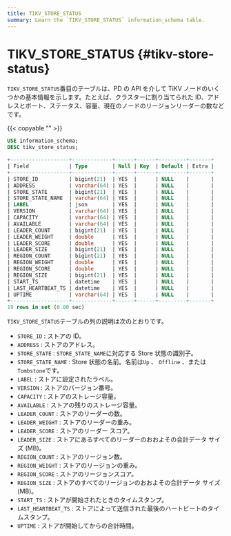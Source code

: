 ```yaml
---
title: TIKV_STORE_STATUS
summary: Learn the `TIKV_STORE_STATUS` information_schema table.
---
```


# TIKV_STORE_STATUS {#tikv-store-status}

`TIKV_STORE_STATUS`番目のテーブルは、PD の API を介して TiKV ノードのいくつかの基本情報を示します。たとえば、クラスターに割り当てられた ID、アドレスとポート、ステータス、容量、現在のノードのリージョンリーダーの数などです。

{{< copyable "" >}}

```sql
USE information_schema;
DESC tikv_store_status;
```

```sql
+-------------------+-------------+------+------+---------+-------+
| Field             | Type        | Null | Key  | Default | Extra |
+-------------------+-------------+------+------+---------+-------+
| STORE_ID          | bigint(21)  | YES  |      | NULL    |       |
| ADDRESS           | varchar(64) | YES  |      | NULL    |       |
| STORE_STATE       | bigint(21)  | YES  |      | NULL    |       |
| STORE_STATE_NAME  | varchar(64) | YES  |      | NULL    |       |
| LABEL             | json        | YES  |      | NULL    |       |
| VERSION           | varchar(64) | YES  |      | NULL    |       |
| CAPACITY          | varchar(64) | YES  |      | NULL    |       |
| AVAILABLE         | varchar(64) | YES  |      | NULL    |       |
| LEADER_COUNT      | bigint(21)  | YES  |      | NULL    |       |
| LEADER_WEIGHT     | double      | YES  |      | NULL    |       |
| LEADER_SCORE      | double      | YES  |      | NULL    |       |
| LEADER_SIZE       | bigint(21)  | YES  |      | NULL    |       |
| REGION_COUNT      | bigint(21)  | YES  |      | NULL    |       |
| REGION_WEIGHT     | double      | YES  |      | NULL    |       |
| REGION_SCORE      | double      | YES  |      | NULL    |       |
| REGION_SIZE       | bigint(21)  | YES  |      | NULL    |       |
| START_TS          | datetime    | YES  |      | NULL    |       |
| LAST_HEARTBEAT_TS | datetime    | YES  |      | NULL    |       |
| UPTIME            | varchar(64) | YES  |      | NULL    |       |
+-------------------+-------------+------+------+---------+-------+
19 rows in set (0.00 sec)
```

`TIKV_STORE_STATUS`テーブルの列の説明は次のとおりです。

-   `STORE_ID` : ストアの ID。
-   `ADDRESS` : ストアのアドレス。
-   `STORE_STATE` : `STORE_STATE_NAME`に対応する Store 状態の識別子。
-   `STORE_STATE_NAME` : Store 状態の名前。名前は`Up` 、 `Offline` 、または`Tombstone`です。
-   `LABEL` : ストアに設定されたラベル。
-   `VERSION` : ストアのバージョン番号。
-   `CAPACITY` : ストアのストレージ容量。
-   `AVAILABLE` : ストアの残りのストレージ容量。
-   `LEADER_COUNT` : ストアのリーダーの数。
-   `LEADER_WEIGHT` : ストアのリーダーの重み。
-   `LEADER_SCORE` : ストアのリーダー スコア。
-   `LEADER_SIZE` : ストアにあるすべてのリーダーのおおよその合計データ サイズ (MB)。
-   `REGION_COUNT` : ストアのリージョン数。
-   `REGION_WEIGHT` : ストアのリージョンの重み。
-   `REGION_SCORE` : ストアのリージョンスコア。
-   `REGION_SIZE` : ストアのすべてのリージョンのおおよその合計データ サイズ (MB)。
-   `START_TS` : ストアが開始されたときのタイムスタンプ。
-   `LAST_HEARTBEAT_TS` : ストアによって送信された最後のハートビートのタイムスタンプ。
-   `UPTIME` : ストアが開始してからの合計時間。
